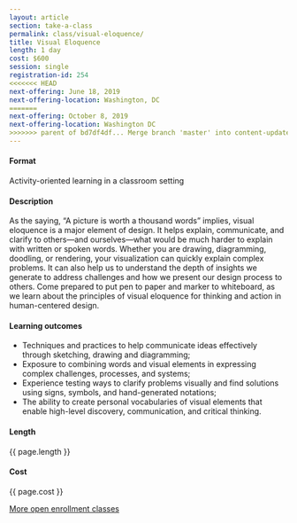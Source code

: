 ```yaml
---
layout: article
section: take-a-class
permalink: class/visual-eloquence/
title: Visual Eloquence
length: 1 day
cost: $600
session: single
registration-id: 254
<<<<<<< HEAD
next-offering: June 18, 2019
next-offering-location: Washington, DC
=======
next-offering: October 8, 2019
next-offering-location: Washington DC
>>>>>>> parent of bd7df4df... Merge branch 'master' into content-updates
---
```


#### Format

Activity-oriented learning in a classroom setting

#### Description

As the saying, “A picture is worth a thousand words” implies, visual eloquence is a major element of design. It helps explain, communicate, and clarify to others—and ourselves—what would be much harder to explain with written or spoken words. Whether you are drawing, diagramming, doodling, or rendering, your visualization can quickly explain complex problems. It can also help us to understand the depth of insights we generate to address challenges and how we present our design process to others. Come prepared to put pen to paper and marker to whiteboard, as we learn about the principles of visual eloquence for thinking and action in human-centered design.

#### Learning outcomes

* Techniques and practices to help communicate ideas effectively through sketching, drawing and diagramming;
* Exposure to combining words and visual elements in expressing complex challenges, processes, and systems;
* Experience testing ways to clarify problems visually and find solutions using signs, symbols, and hand-generated notations;
* The ability to create personal vocabularies of visual elements that enable high-level discovery, communication, and critical thinking.

#### Length

{{ page.length }}

#### Cost

{{ page.cost }}

[More open enrollment classes](../../take-a-class/open-enrollment-classes/)
